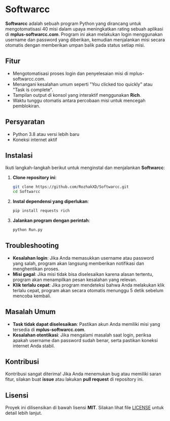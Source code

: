 # Softwarcc

**Softwarcc** adalah sebuah program Python yang dirancang untuk mengotomatisasi 40 misi dalam upaya meningkatkan rating sebuah aplikasi di **mplus-softwarcc.com**. Program ini akan melakukan login menggunakan username dan password yang diberikan, kemudian menjalankan misi secara otomatis dengan memberikan umpan balik pada status setiap misi.

## Fitur

- Mengotomatisasi proses login dan penyelesaian misi di mplus-softwarcc.com.
- Menangani kesalahan umum seperti "You clicked too quickly" atau "Task is complete".
- Tampilan output di konsol yang interaktif menggunakan **Rich**.
- Waktu tunggu otomatis antara percobaan misi untuk mencegah pemblokiran.

## Persyaratan

- Python 3.8 atau versi lebih baru
- Koneksi internet aktif

## Instalasi

Ikuti langkah-langkah berikut untuk menginstal dan menjalankan **Softwarcc**:

1. **Clone repository ini**:
    ```bash
    git clone https://github.com/RozhakXD/Softwarcc.git
    cd Softwarcc
    ```
2. **Instal dependensi yang diperlukan**:
    ```bash
    pip install requests rich
    ```
3. **Jalankan program dengan perintah**:
    ```bash
    python Run.py
    ```

## Troubleshooting
- **Kesalahan login**: Jika Anda memasukkan username atau password yang salah, program akan langsung memberikan notifikasi dan menghentikan proses.
- **Misi gagal**: Jika misi tidak bisa diselesaikan karena alasan tertentu, program akan menampilkan pesan kesalahan yang relevan.
- **Klik terlalu cepat**: Jika program mendeteksi bahwa Anda melakukan klik terlalu cepat, program akan secara otomatis menunggu 5 detik sebelum mencoba kembali.

## Masalah Umum
- **Task tidak dapat diselesaikan**: Pastikan akun Anda memiliki misi yang tersedia di **mplus-softwarcc.com**.
- **Kesalahan otentikasi**: Jika mengalami masalah saat login, periksa apakah username dan password sudah benar, serta pastikan koneksi internet Anda stabil.

## Kontribusi
Kontribusi sangat diterima! Jika Anda menemukan bug atau memiliki saran fitur, silakan buat **issue** atau lakukan **pull request** di repository ini.

## Lisensi
Proyek ini dilisensikan di bawah lisensi **MIT**. Silakan lihat file [LICENSE](./LICENSE) untuk detail lebih lanjut.
